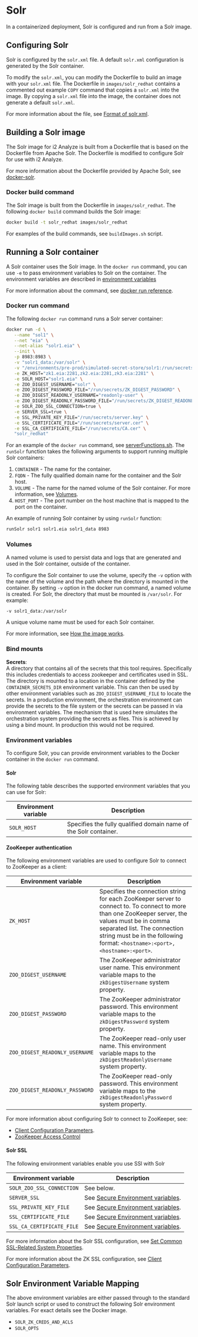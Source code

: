 # Solr

In a containerized deployment, Solr is configured and run from a Solr image.


## <a name="configuringsolr"></a> Configuring Solr

Solr is configured by the `solr.xml` file. A default `solr.xml` configuration is generated by the Solr container.

To modify the `solr.xml`, you can modify the Dockerfile to build an image with your `solr.xml` file. The Dockerfile in `images/solr_redhat` contains a commented out example `COPY` command that copies a `solr.xml` into the image. By copying a `solr.xml` file into the image, the container does not generate a default `solr.xml`.

For more information about the file, see [Format of solr.xml](https://lucene.apache.org/solr/guide/8_5/format-of-solr-xml.html).

## <a name="buildingasolrimage"></a> Building a Solr image

The Solr image for i2 Analyze is built from a Dockerfile that is based on the Dockerfile from Apache Solr. The Dockerfile is modified to configure Solr for use with i2 Analyze.

For more information about the Dockerfile provided by Apache Solr, see [docker-solr](https://github.com/docker-solr/docker-solr).

### <a name=""></a> Docker build command

The Solr image is built from the Dockerfile in `images/solr_redhat`.
The following `docker build` command builds the Solr image:
```bash
docker build -t solr_redhat images/solr_redhat
```
For examples of the build commands, see `buildImages.sh` script. 

## <a name="runningasolrcontainer"></a> Running a Solr container

A Solr container uses the Solr image. In the `docker run` command, you can use `-e` to pass environment variables to Solr on the container. The environment variables are described in [environment variables](#environmentvariables)

For more information about the command, see [docker run reference](https://docs.docker.com/engine/reference/run/).

### <a name="dockerruncommand"></a> Docker run command

The following `docker run` command runs a Solr server container:

```bash
docker run -d \
   --name "sol1" \
   --net "eia" \
   --net-alias "solr1.eia" \
   --init \
   -p 8983:8983 \
   -v "solr1_data:/var/solr" \
   -v "/environments/pre-prod/simulated-secret-store/solr1:/run/secrets" \
   -e ZK_HOST="zk1.eia:2281,zk2.eia:2281,zk3.eia:2281" \
   -e SOLR_HOST="solr1.eia" \
   -e ZOO_DIGEST_USERNAME="solr" \
   -e ZOO_DIGEST_PASSWORD_FILE="/run/secrets/ZK_DIGEST_PASSWORD" \
   -e ZOO_DIGEST_READONLY_USERNAME="readonly-user" \
   -e ZOO_DIGEST_READONLY_PASSWORD_FILE="/run/secrets/ZK_DIGEST_READONLY_PASSWORD" \
   -e SOLR_ZOO_SSL_CONNECTION=true \
   -e SERVER_SSL=true \
   -e SSL_PRIVATE_KEY_FILE="/run/secrets/server.key" \
   -e SSL_CERTIFICATE_FILE="/run/secrets/server.cer" \
   -e SSL_CA_CERTIFICATE_FILE="/run/secrets/CA.cer" \
   "solr_redhat"
```

For an example of the `docker run` command, see [serverFunctions.sh](../../environments/pre-prod/utils/serverFunctions.sh). The `runSolr` function takes the following arguments to support running multiple Solr containers:
1. `CONTAINER` - The name for the container.
1. `FQDN` - The fully qualified domain name for the container and the Solr host.
1. `VOLUME` - The name for the named volume of the Solr container. For more information, see [Volumes](#volumes).
1. `HOST_PORT` - The port number on the host machine that is mapped to the port on the container.

An example of running Solr container by using `runSolr` function:
```bash
runSolr solr1 solr1.eia solr1_data 8983
```

### <a name="volumes"></a> Volumes

A named volume is used to persist data and logs that are generated and used in the Solr container, outside of the container. 

To configure the Solr container to use the volume, specify the `-v` option with the name of the volume and the path where the directory is mounted in the container. By setting `-v` option in the docker run command, a named volume is created. For Solr, the directory that must be mounted is `/var/solr`.
For example:
```sh
-v solr1_data:/var/solr
```

A unique volume name must be used for each Solr container.

For more information, see [How the image works](https://github.com/docker-solr/docker-solr#how-the-image-works).


### <a name="bindmounts"></a> Bind mounts

**Secrets**:  
A directory that contains all of the secrets that this tool requires. Specifically this includes credentials to access zookeeper and certificates used in SSL.  
The directory is mounted to a location in the container defined by the `CONTAINER_SECRETS_DIR` environment variable. This can then be used by other environment variables such as `ZOO_DIGEST_USERNAME_FILE` to locate the secrets.
In a production environment, the orchestration environment can provide the secrets to the file system or the secrets can be passed in via environment variables. The mechanism that is used here simulates the orchestration system providing the secrets as files. This is achieved by using a bind mount. In production this would not be required.

### <a name="environmentvariables"></a> Environment variables

To configure Solr, you can provide environment variables to the Docker container in the `docker run` command.

#### <a name="solr"></a> Solr 

The following table describes the supported environment variables that you can use for Solr:

| Environment variable  | Description |
| --------------------  | ----------- |
| `SOLR_HOST`           | Specifies the fully qualified domain name of the Solr container. |

#### <a name="zookeeperauthentication"></a> ZooKeeper authentication

The following environment variables are used to configure Solr to connect to ZooKeeper as a client:

| Environment variable              | Description |
| --------------------------------- | ----------- |
| `ZK_HOST`                         | Specifies the connection string for each ZooKeeper server to connect to. To connect to more than one ZooKeeper server, the values must be in comma separated list. The connection string must be in the following format: `<hostname>:<port>,<hostname>:<port>`. |
| `ZOO_DIGEST_USERNAME`             | The ZooKeeper administrator user name. This environment variable maps to the `zkDigestUsername` system property. |
| `ZOO_DIGEST_PASSWORD`             | The ZooKeeper administrator password. This environment variable maps to the `zkDigestPassword` system property. |
| `ZOO_DIGEST_READONLY_USERNAME`    | The ZooKeeper read-only user name. This environment variable maps to the `zkDigestReadonlyUsername` system property. |
| `ZOO_DIGEST_READONLY_PASSWORD`    | The ZooKeeper read-only password. This environment variable maps to the `zkDigestReadonlyPassword` system property. |

For more information about configuring Solr to connect to ZooKeeper, see:

* [Client Configuration Parameters](https://zookeeper.apache.org/doc/r3.6.2/zookeeperProgrammers.html#sc_java_client_configuration).
* [ZooKeeper Access Control](https://lucene.apache.org/solr/guide/8_5/zookeeper-access-control.html#ZooKeeperAccessControl-bin_solr_solr.cmd_server_scripts_cloud-scripts_zkcli.sh_zkcli.bat)

#### <a name="solrssl"></a> Solr SSL

The following environment variables enable you use SSl with Solr

| Environment variable              | Description  |
| --------------------------------- | ------------ |
| `SOLR_ZOO_SSL_CONNECTION`         | See below.|
| `SERVER_SSL`                      | See [Secure Environment variables](../security%20and%20users/security.md#secureenvironmentvariables).|
| `SSL_PRIVATE_KEY_FILE`            | See [Secure Environment variables](../security%20and%20users/security.md#secureenvironmentvariables).| 
| `SSL_CERTIFICATE_FILE`            | See [Secure Environment variables](../security%20and%20users/security.md#secureenvironmentvariables).|
| `SSL_CA_CERTIFICATE_FILE`         | See [Secure Environment variables](../security%20and%20users/security.md#secureenvironmentvariables).| 

For more information about the Solr SSL configuration, see [Set Common SSL-Related System Properties](https://lucene.apache.org/solr/guide/8_5/enabling-ssl.html#set-common-ssl-related-system-properties).

For more information about the ZK SSL configuration, see [Client Configuration Parameters](https://zookeeper.apache.org/doc/r3.6.2/zookeeperProgrammers.html#sc_java_client_configuration).

## <a name="solrenvironmentvariablemapping"></a> Solr Environment Variable Mapping

The above environment variables are either passed through to the standard Solr launch script or used to construct the following Solr environment variables. For exact details see the Docker image.
* `SOLR_ZK_CREDS_AND_ACLS`
* `SOLR_OPTS`